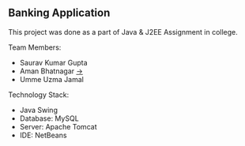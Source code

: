## Banking Application
This project was done as a part of Java & J2EE Assignment in college.

Team Members:
- Saurav Kumar Gupta
- Aman Bhatnagar [->](https://github.com/amyy28)
- Umme Uzma Jamal

Technology Stack:
- Java Swing 
- Database: MySQL
- Server: Apache Tomcat
- IDE: NetBeans